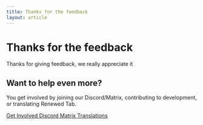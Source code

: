 ```yaml
---
title: Thanks for the feedback
layout: article
---
```


# Thanks for the feedback

Thanks for giving feedback, we really appreciate it


## Want to help even more?

You get involved by joining our Discord/Matrix, contributing to development, or
translating Renewed Tab.

<div class="buttons">
	<a class="button is-primary" href="/get_involved/">
		Get Involved
	</a>
	<a href="https://discord.gg/zYjR54b" class="button">
		<i class="fab fa-discord mr-2"></i>
		Discord
	</a>
	<a href="https://matrix.to/#/#renewedtab:matrix.org" class="button" >
		<i class="fas fa-hashtag mr-2"></i>
		Matrix
	</a>
	<a href="/translations/" class="button" >
		<i class="fas fa-language mr-2"></i>
		Translations
	</a>
</div>
